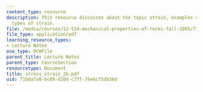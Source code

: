 ```yaml
---
content_type: resource
description: This resource discusses about the topic strain, examples of strain, and
  types of strain.
file: /media/courses/12-524-mechanical-properties-of-rocks-fall-2005/71bda7a0bc09d20dc77f76e6cf5db36d_stress_strain_2b.pdf
file_type: application/pdf
learning_resource_types:
- Lecture Notes
ocw_type: OCWFile
parent_title: Lecture Notes
parent_type: CourseSection
resourcetype: Document
title: stress_strain_2b.pdf
uid: 71bda7a0-bc09-d20d-c77f-76e6cf5db36d
---
```

